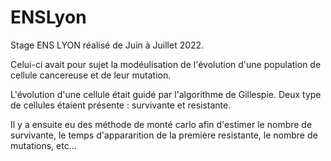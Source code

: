 # ENSLyon
Stage ENS LYON réalisé de Juin à Juillet 2022.

Celui-ci avait pour sujet la modéulisation de l'évolution d'une population de cellule cancereuse et de leur mutation. 

L'évolution d'une cellule était guidé par l'algorithme de Gillespie. 
Deux type de cellules étaient présente : survivante et resistante.

Il y a ensuite eu des méthode de monté carlo afin d'estimer le nombre de survivante, le temps d'appararition de la première resistante, le nombre de mutations, etc...


